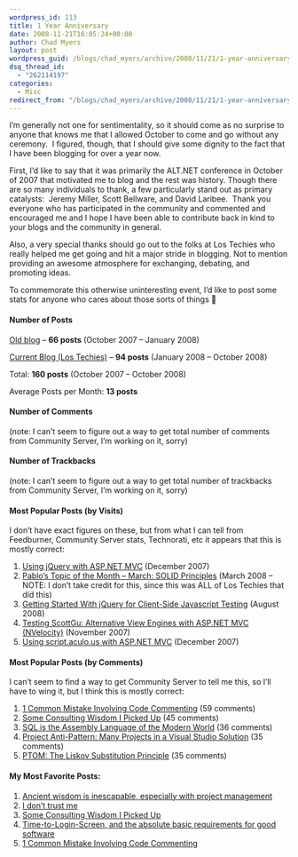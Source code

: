 ```yaml
---
wordpress_id: 113
title: 1 Year Anniversary
date: 2008-11-21T16:05:24+00:00
author: Chad Myers
layout: post
wordpress_guid: /blogs/chad_myers/archive/2008/11/21/1-year-anniversary.aspx
dsq_thread_id:
  - "262114197"
categories:
  - Misc
redirect_from: "/blogs/chad_myers/archive/2008/11/21/1-year-anniversary.aspx/"
---
```

I’m generally not one for sentimentality, so it should come as no surprise to anyone that knows me that I allowed October to come and go without any ceremony.&#160; I figured, though, that I should give some dignity to the fact that I have been blogging for over a year now.&#160; 

First, I’d like to say that it was primarily the ALT.NET conference in October of 2007 that motivated me to blog and the rest was history. Though there are so many individuals to thank, a few particularly stand out as primary catalysts:&#160; Jeremy Miller, Scott Bellware, and David Laribee.&#160; Thank you everyone who has participated in the community and commented and encouraged me and I hope I have been able to contribute back in kind to your blogs and the community in general. 

Also, a very special thanks should go out to the folks at Los Techies who really helped me get going and hit a major stride in blogging. Not to mention providing an awesome atmosphere for exchanging, debating, and promoting ideas. 

To commemorate this otherwise uninteresting event, I’d like to post some stats for anyone who cares about those sorts of things 🙂

#### Number of Posts

[Old blog](http://www.chadmyers.com/blog) – **66 posts** (October 2007 – January 2008)

[Current Blog (Los Techies)](http://chadmyers.lostechies.com) – **94 posts** (January 2008 – October 2008)

Total: **160 posts** (October 2007 – October 2008)

Average Posts per Month: **13 posts**&#160;

#### Number of Comments

(note: I can’t seem to figure out a way to get total number of comments from Community Server, I’m working on it, sorry) 

#### Number of Trackbacks

(note: I can’t seem to figure out a way to get total number of trackbacks from Community Server, I’m working on it, sorry) 

#### Most Popular Posts (by Visits)

I don’t have exact figures on these, but from what I can tell from Feedburner, Community Server stats, Technorati, etc it appears that this is mostly correct:

  1. [Using jQuery with ASP.NET MVC](http://www.chadmyers.com/Blog/archive/2007/12/13/using-jquery-with-asp.net-mvc.aspx) (December 2007) 
  2. [Pablo’s Topic of the Month – March: SOLID Principles](http://www.lostechies.com/blogs/chad_myers/archive/2008/03/07/pablo-s-topic-of-the-month-march-solid-principles.aspx) (March 2008 – NOTE: I don’t take credit for this, since this was ALL of Los Techies that did this) 
  3. [Getting Started With jQuery for Client-Side Javascript Testing](http://www.lostechies.com/blogs/chad_myers/archive/2008/08/28/getting-started-with-jquery-qunit-for-client-side-javascript-testing.aspx) (August 2008) 
  4. [Testing ScottGu: Alternative View Engines with ASP.NET MVC (NVelocity)](http://www.chadmyers.com/Blog/archive/2007/11/28/testing-scottgu-alternate-view-engines-with-asp.net-mvc-nvelocity.aspx) (November 2007) 
  5. [Using script.aculo.us with ASP.NET MVC](http://www.chadmyers.com/blog/archive/2007/12/10/using-script.aculo.us-with-asp.net-mvc.aspx) (December 2007) 

#### Most Popular Posts (by Comments)

I can’t seem to find a way to get Community Server to tell me this, so I’ll have to wing it, but I think this is mostly correct:

  1. [1 Common Mistake Involving Code Commenting](http://www.chadmyers.com/blog/archive/2007/11/18/1-common-mistake-involving-code-commenting.aspx) (59 comments) 
  2. [Some Consulting Wisdom I Picked Up](http://www.lostechies.com/blogs/chad_myers/archive/2008/06/08/some-consulting-wisdom-i-picked-up.aspx) (45 comments) 
  3. [SQL is the Assembly Language of the Modern World](http://www.lostechies.com/blogs/chad_myers/archive/2008/02/21/sql-is-the-assembly-language-of-the-modern-world.aspx) (36 comments) 
  4. [Project Anti-Pattern: Many Projects in a Visual Studio Solution](http://www.lostechies.com/blogs/chad_myers/archive/2008/07/15/project-anti-pattern-many-projects-in-a-visual-studio-solution-file.aspx) (35 comments) 
  5. [PTOM: The Liskov Substitution Principle](http://www.lostechies.com/blogs/chad_myers/archive/2008/03/11/ptom-the-liskov-substitution-principle.aspx) (35 comments) 

#### My Most Favorite Posts:

  1. [Ancient wisdom is inescapable, especially with project management](http://www.lostechies.com/blogs/chad_myers/archive/2008/04/02/ancient-wisdom-is-inescapable-especially-with-project-management.aspx) 
  2. [I don’t trust me](http://www.lostechies.com/blogs/chad_myers/archive/2008/01/26/i-don-t-trust-me.aspx) 
  3. [Some Consulting Wisdom I Picked Up](http://www.lostechies.com/blogs/chad_myers/archive/2008/06/08/some-consulting-wisdom-i-picked-up.aspx) 
  4. [Time-to-Login-Screen, and the absolute basic requirements for good software](http://www.lostechies.com/blogs/chad_myers/archive/2008/03/16/time-to-login-screen-and-the-absolute-basic-requirements-for-good-software.aspx) 
  5. [1 Common Mistake Involving Code Commenting](http://www.chadmyers.com/blog/archive/2007/11/18/1-common-mistake-involving-code-commenting.aspx)